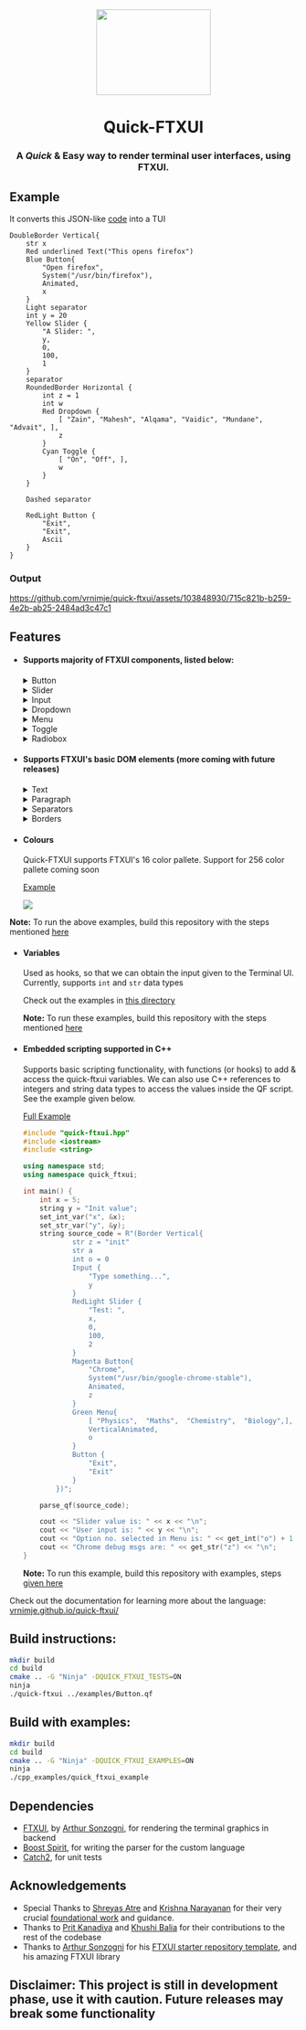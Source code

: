 <div align="center">
    <img src="./assets/qf-high-resolution-color-logo.png" height=150 width=200></img>
    <h1>Quick-FTXUI</h1>
    <h3>A <i>Quick</i> & Easy way to render terminal user interfaces, using FTXUI.</h3>
</div>

## Example

It converts this JSON-like [code](./examples/multiple_components.qf) into a TUI

```
DoubleBorder Vertical{
    str x
    Red underlined Text("This opens firefox")
    Blue Button{
        "Open firefox",
        System("/usr/bin/firefox"),
        Animated,
        x
    }
    Light separator
    int y = 20
    Yellow Slider {
        "A Slider: ",
        y,
        0,
        100,
        1
    }
    separator
    RoundedBorder Horizontal {
        int z = 1
        int w
        Red Dropdown {
            [ "Zain", "Mahesh", "Alqama", "Vaidic", "Mundane", "Advait", ],
            z
        }
        Cyan Toggle {
            [ "On", "Off", ],
            w
        }
    }

    Dashed separator

    RedLight Button {
        "Exit",
        "Exit",
        Ascii
    }
}
```

### Output

https://github.com/vrnimje/quick-ftxui/assets/103848930/715c821b-b259-4e2b-ab25-2484ad3c47c1

## Features
* #### Supports majority of FTXUI components, listed below:
    <details><summary>Button</summary>
    Supports System() calls (like /usr/bin/firefox)

    [Example](./examples/Button.qf)

    ![](./assets/image-1.png)
    </details>

    <details><summary>Slider</summary>

    [Example](./examples/Slider.qf)

    ![](./assets/image-2.png)

    </details>

    <details><summary>Input</summary>

    [Example](./examples/input.qf)

    ![](./assets/image-4.png)

    </details>

    <details><summary>Dropdown</summary>

    [Example](./examples/menu_toggle_dropdown.qf#L15-L18)

    ![](./assets/image-5.png)

    </details>

    <details><summary>Menu</summary>

    [Example](./examples/menu_toggle_dropdown.qf#L4-L8)
    
    ![](./assets/image-6.png)

    </details>

    <details><summary>Toggle</summary>

    [Example](./examples/menu_toggle_dropdown.qf#L11-14)

    ![](./assets/image-7.png)

    </details>

    </details>

    <details><summary>Radiobox</summary>

    [Example](./examples/radiobox.qf#L5-8)

    ![](./assets/image-13.png)

    </details>

* #### Supports FTXUI's basic DOM elements (more coming with future releases)

    <details><summary>Text</summary>

    [Example](./examples/text.qf)

    ![](./assets/image-8.png)

    </details>

    <details><summary>Paragraph</summary>

    Similar to text, but adapts to size of terminal window

    [Example](./examples/paragraph.qf)

    ![Alt text](./assets/image-9.png)

    </details>

    <details><summary>Separators</summary>

    Allows for proper division the UI into neat sections

    [Example](./examples/separator.qf)

    ![](./assets/image-11.png)

    </details>

    <details><summary>Borders</summary>
    
    Borders can be applied on a block level 

    [Example](./examples/border.qf)

    ![](./assets/image-10.png)

    </details>

* #### Colours

    Quick-FTXUI supports FTXUI's 16 color pallete. Support for 256 color pallete coming soon

    [Example](./examples/colors.qf)

    ![](./assets/image-12.png)

**Note:** To run the above examples, build this repository with the steps mentioned [here](#build-instructions)


* #### Variables

    Used as hooks, so that we can obtain the input given to the Terminal UI. Currently, supports `int` and `str` data types

    Check out the examples in [this directory](./examples/)

    **Note:** To run these examples, build this repository with the steps mentioned [here](#build-instructions)

* #### Embedded scripting supported in C++

    Supports basic scripting functionality, with functions (or hooks) to add & access the quick-ftxui variables. We can also use C++ references to integers and string data types to access the values inside the QF script. See the example given below. 
    
    [Full Example](./cpp_examples/example.cpp)

    ```cpp
    #include "quick-ftxui.hpp"
    #include <iostream>
    #include <string>

    using namespace std;
    using namespace quick_ftxui;

    int main() {
        int x = 5;
        string y = "Init value";
        set_int_var("x", &x);
        set_str_var("y", &y);
        string source_code = R"(Border Vertical{
                str z = "init"
                str a
                int o = 0
                Input {
                    "Type something...",
                    y
                }
                RedLight Slider {
                    "Test: ",
                    x,
                    0,
                    100,
                    2
                }
                Magenta Button{
                    "Chrome",
                    System("/usr/bin/google-chrome-stable"),
                    Animated,
                    z
                }
                Green Menu{
                    [ "Physics",  "Maths",  "Chemistry",  "Biology",],
                    VerticalAnimated,
                    o
                }
                Button {
                    "Exit",
                    "Exit"
                }
            })";

        parse_qf(source_code);

        cout << "Slider value is: " << x << "\n";
        cout << "User input is: " << y << "\n";
        cout << "Option no. selected in Menu is: " << get_int("o") + 1 << "\n";
        cout << "Chrome debug msgs are: " << get_str("z") << "\n";
    }
    ```

    **Note:** To run this example, build this repository with examples, steps [given here](#build-with-examples)

Check out the documentation for learning more about the language: [vrnimje.github.io/quick-ftxui/](https://vrnimje.github.io/quick-ftxui/)

## Build instructions:
~~~bash
mkdir build
cd build
cmake .. -G "Ninja" -DQUICK_FTXUI_TESTS=ON
ninja
./quick-ftxui ../examples/Button.qf
~~~

## Build with examples:
~~~bash
mkdir build
cd build
cmake .. -G "Ninja" -DQUICK_FTXUI_EXAMPLES=ON
ninja
./cpp_examples/quick_ftxui_example
~~~

## Dependencies

* [FTXUI](https://github.com/ArthurSonzogni/FTXUI), by [Arthur Sonzogni](https://github.com/ArthurSonzogni), for rendering the terminal graphics in backend
* [Boost Spirit](https://github.com/boostorg/spirit), for writing the parser for the custom language
* [Catch2](https://github.com/catchorg/Catch2), for unit tests

## Acknowledgements

* Special Thanks to [Shreyas Atre](https://github.com/SAtacker) and [Krishna Narayanan](https://github.com/Krishna-13-cyber) for their very crucial [foundational work](https://github.com/SAtacker/quick-ftxui) and guidance.
* Thanks to [Prit Kanadiya](https://github.com/PritK99) and [Khushi Balia](https://github.com/Khushi-Balia) for their contributions to the rest of the codebase
* Thanks to [Arthur Sonzogni](https://github.com/ArthurSonzogni) for his [FTXUI starter repository template](https://github.com/ArthurSonzogni/ftxui-starter), and his amazing FTXUI library 

## Disclaimer: This project is still in development phase, use it with caution. Future releases may break some functionality






